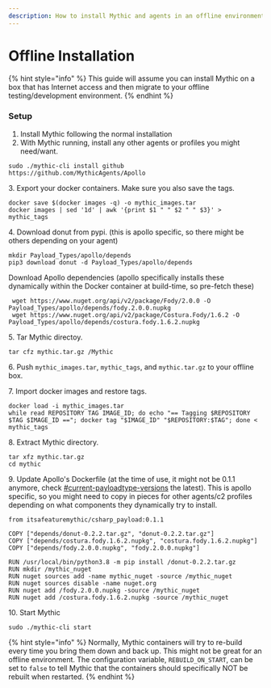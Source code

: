 ```yaml
---
description: How to install Mythic and agents in an offline environment
---
```


# Offline Installation

{% hint style="info" %}
This guide will assume you can install Mythic on a box that has Internet access and then migrate to your offline testing/development environment.
{% endhint %}

### Setup

1. Install Mythic following the normal installation
2. With Mythic running, install any other agents or profiles you might need/want.

```
sudo ./mythic-cli install github https://github.com/MythicAgents/Apollo
```

3\. Export your docker containers. Make sure you also save the tags.

```
docker save $(docker images -q) -o mythic_images.tar
docker images | sed '1d' | awk '{print $1 " " $2 " " $3}' > mythic_tags
```

4\. Download donut from pypi. (this is apollo specific, so there might be others depending on your agent)

```
mkdir Payload_Types/apollo/depends
pip3 download donut -d Payload_Types/apollo/depends
```

Download Apollo dependencies (apollo specifically installs these dynamically within the Docker container at build-time, so pre-fetch these)

```
 wget https://www.nuget.org/api/v2/package/Fody/2.0.0 -O Payload_Types/apollo/depends/fody.2.0.0.nupkg
 wget https://www.nuget.org/api/v2/package/Costura.Fody/1.6.2 -O Payload_Types/apollo/depends/costura.fody.1.6.2.nupkg
```

5\. Tar Mythic directoy.

```
tar cfz mythic.tar.gz /Mythic
```

6\. Push `mythic_images.tar`, `mythic_tags`, and `mythic.tar.gz` to your offline box.

7\. Import docker images and restore tags.

```
docker load -i mythic_images.tar
while read REPOSITORY TAG IMAGE_ID; do echo "== Tagging $REPOSITORY $TAG $IMAGE_ID =="; docker tag "$IMAGE_ID" "$REPOSITORY:$TAG"; done < mythic_tags
```

8\. Extract Mythic directory.

```
tar xfz mythic.tar.gz
cd mythic
```

9\. Update Apollo's Dockerfile (at the time of use, it might not be 0.1.1 anymore, check [#current-payloadtype-versions](../customizing/payload-type-development/container-syncing.md#current-payloadtype-versions "mention") the latest). This is apollo specific, so you might need to copy in pieces for other agents/c2 profiles depending on what components they dynamically try to install.

```
from itsafeaturemythic/csharp_payload:0.1.1

COPY ["depends/donut-0.2.2.tar.gz", "donut-0.2.2.tar.gz"]
COPY ["depends/costura.fody.1.6.2.nupkg", "costura.fody.1.6.2.nupkg"]
COPY ["depends/fody.2.0.0.nupkg", "fody.2.0.0.nupkg"]

RUN /usr/local/bin/python3.8 -m pip install /donut-0.2.2.tar.gz
RUN mkdir /mythic_nuget
RUN nuget sources add -name mythic_nuget -source /mythic_nuget
RUN nuget sources disable -name nuget.org
RUN nuget add /fody.2.0.0.nupkg -source /mythic_nuget
RUN nuget add /costura.fody.1.6.2.nupkg -source /mythic_nuget
```

10\. Start Mythic

```
sudo ./mythic-cli start
```

{% hint style="info" %}
Normally, Mythic containers will try to re-build every time you bring them down and back up. This might not be great for an offline environment. The configuration variable, `REBUILD_ON_START`, can be set to `false` to tell Mythic that the containers should specifically NOT be rebuilt when restarted.
{% endhint %}
